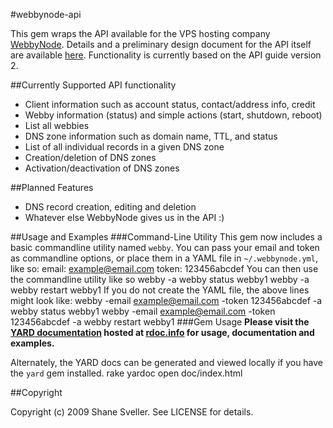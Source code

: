#webbynode-api

This gem wraps the API available for the VPS hosting company
[WebbyNode](http://www.webbynode.com). Details and a preliminary
design document for the API itself are available
[here](http://howto.webbynode.com/topic.php?id=25). Functionality
is currently based on the API guide version 2.

##Currently Supported API functionality
* Client information such as account status, contact/address info, credit
* Webby information (status) and simple actions (start, shutdown, reboot)
* List all webbies
* DNS zone information such as domain name, TTL, and status
* List of all individual records in a given DNS zone
* Creation/deletion of DNS zones
* Activation/deactivation of DNS zones

##Planned Features
* DNS record creation, editing and deletion
* Whatever else WebbyNode gives us in the API :)

##Usage and Examples
###Command-Line Utility
This gem now includes a basic commandline utility named `webby`.
You can pass your email and token as commandline options, or place them
in a YAML file in `~/.webbynode.yml`, like so:
    email: example@email.com
    token: 123456abcdef
You can then use the commandline utility like so
    webby -a webby status webby1
    webby -a webby restart webby1
If you do not create the YAML file, the above lines might look like:
    webby -email example@email.com -token 123456abcdef -a webby status webby1
    webby -email example@email.com -token 123456abcdef -a webby restart webby1
###Gem Usage
**Please visit the
[YARD documentation](http://rdoc.info/projects/shanesveller/webbynode-api)
hosted at [rdoc.info](http://rdoc.info) for usage, documentation and examples.**

Alternately, the YARD docs can be generated and viewed locally if you have the
`yard` gem installed.
    rake yardoc
    open doc/index.html

##Copyright

Copyright (c) 2009 Shane Sveller. See LICENSE for details.
